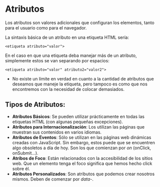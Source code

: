 # Atributos
Los atributos son valores adicionales que configuran los elementos, tanto para el usuario como para el navegador.

La sintaxis básica de un atributo en una etiqueta HTML sería:
~~~
<etiqueta atributo="valor">
~~~
En el caso en que una etiqueta deba manejar más de un atributo, simplemente estos se van separando por espacios:
~~~
<etiqueta atributo="valor" atributo2="valor2">
~~~
* No existe un límite en verdad en cuanto a la cantidad de atributos que deseamos que maneje la etiqueta, pero tampoco es como que nos encontremos con la necesidad de colocar demasiados.

## Tipos de Atributos:
* **Atributos Básicos**: Se pueden utilizar prácticamente en todas las etiquetas HTML (con algunas pequeñas excepciones).
* **Atributos para Internacionalización**: Los utilizan las páginas que muestran sus contenidos en varios idiomas.
* **Atributos de Eventos**: Sólo se utilizan en las páginas web dinámicas creadas con JavaScript. Sin embargo, estos puede que se encuentren algo obsoletos a día de hoy. Son los que comienzan por _on_ (onClick, onSubmit...).
* **Atribos de Foco**: Están relacionados con la accesibilidad de los sitios web. Que un elemento tenga el foco significa que hemos hecho click sobre él.
* **Atributos Personalizados**: Son atributos que podemos crear nosotros mismos. Deben de comenzar por _data-_. 